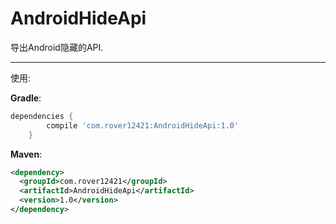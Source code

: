 # AndroidHideApi

导出Android隐藏的API.

---
使用:

**Gradle**:
``` groovy
dependencies {
        compile 'com.rover12421:AndroidHideApi:1.0'
    }
```


**Maven**:
``` xml
<dependency>
  <groupId>com.rover12421</groupId>
  <artifactId>AndroidHideApi</artifactId>
  <version>1.0</version>
</dependency>
```